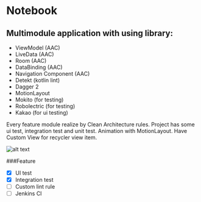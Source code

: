 # Notebook
## Multimodule application with using library:
* ViewModel (AAC)
* LiveData (AAC)
* Room (AAC)
* DataBinding (AAC)
* Navigation Component (AAC)
* Detekt (kotlin lint)
* Dagger 2
* MotionLayout
* Mokito (for testing)
* Robolectric (for testing)
* Kakao (for ui testing)

Every feature module realize by Clean Architecture rules.
Project has some ui test, integration test and unit test.
Animation with MotionLayout. Have Custom View for recycler view item.

![alt text](https://github.com/Ishokov-Dzhafar/Notebook/blob/develop/notebook_app.gif?raw=true)

###Feature
- [x] UI test
- [x] Integration test
- [ ] Custom lint rule
- [ ] Jenkins CI